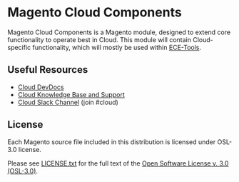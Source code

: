 # Magento Cloud Components
Magento Cloud Components is a Magento module, designed to extend core functionality to operate best in Cloud. This module will contain Cloud-specific functionality, which will mostly be used within [ECE-Tools](https://github.com/magento/ece-tools).

## Useful Resources
- [Cloud DevDocs](https://devdocs.magento.com/guides/v2.2/cloud/bk-cloud.html)
- [Cloud Knowledge Base and Support](https://support.magento.com)
- [Cloud Slack Channel](https://tinyurl.com/engcom-signup) (join #cloud)

## License
Each Magento source file included in this distribution is licensed under OSL-3.0 license.

Please see [LICENSE.txt](https://github.com/magento/ece-tools/blob/develop/LICENSE.txt) for the full text of the [Open Software License v. 3.0 (OSL-3.0)](http://opensource.org/licenses/osl-3.0.php).
